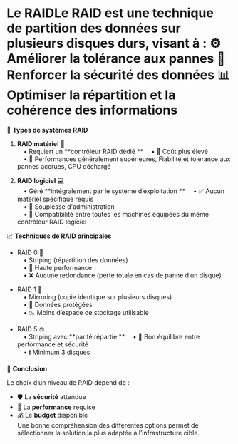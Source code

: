# Le RAIDLe **RAID** est une **technique de partition** des données sur plusieurs disques durs, visant à : ⚙️ Améliorer la **tolérance aux pannes** 🔐 Renforcer la **sécurité des données** 📊 Optimiser la **répartition** et la **cohérence** des informations



🧰 **Types de systèmes RAID**

1.  **RAID matériel** 🧩  
     • Requiert un **contrôleur RAID dédié  **
     • 💸 Coût plus élevé  
     • 🚀 Performances généralement supérieures, Fiabilité et tolérance aux pannes accrues, CPU déchargé

2.  **RAID logiciel** 💻  
     • Géré **intégralement par le système d’exploitation  **
     • ✅ Aucun matériel spécifique requis  
     • 🔄 Souplesse d'administration  
     • 🤝 Compatibilité entre toutes les machines équipées du même contrôleur RAID logiciel



📈 **Techniques de RAID principales**

- RAID 0 🚀  
   • Striping (répartition des données)  
   • 💨 Haute performance  
   • ❌ Aucune redondance (perte totale en cas de panne d’un disque)

- RAID 1 🔁  
   • Mirroring (copie identique sur plusieurs disques)  
   • 🔐 Données protégées  
   • 📉 Moins d’espace de stockage utilisable

- RAID 5 ⚖️  
   • Striping avec **parité répartie  **
   • 🔄 Bon équilibre entre performance et sécurité  
   • ❗ Minimum 3 disques



🎯 **Conclusion**

Le choix d’un niveau de RAID dépend de :

- 🛡️ La **sécurité** attendue
- 🚀 La **performance** requise
- 💰 Le **budget** disponible  
  Une bonne compréhension des différentes options permet de sélectionner la solution la plus adaptée à l’infrastructure cible.
